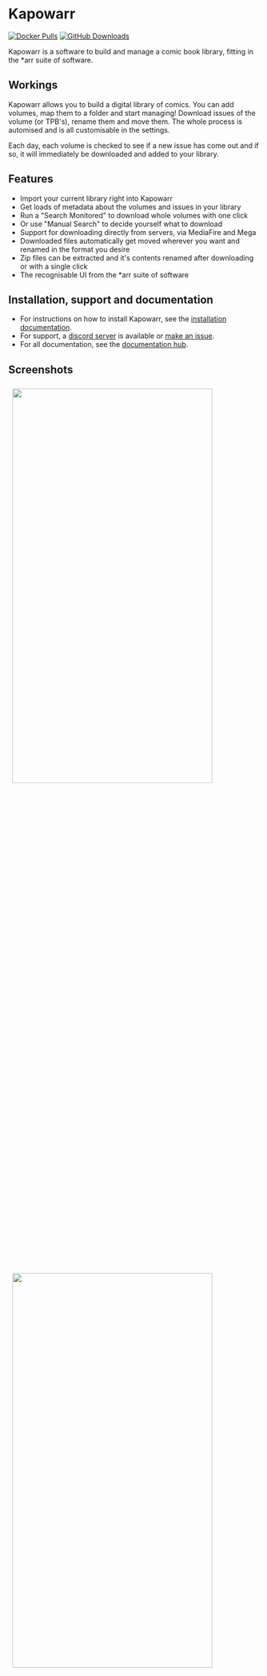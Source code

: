 # Kapowarr
[![Docker Pulls](https://img.shields.io/docker/pulls/mrcas/kapowarr.svg)](https://hub.docker.com/r/mrcas/kapowarr)
[![GitHub Downloads](https://img.shields.io/github/downloads/Casvt/Kapowarr/total.svg)](https://github.com/Casvt/Kapowarr/releases)

Kapowarr is a software to build and manage a comic book library, fitting in the *arr suite of software.

## Workings
Kapowarr allows you to build a digital library of comics. You can add volumes, map them to a folder and start managing! Download issues of the volume (or TPB's), rename them and move them. The whole process is automised and is all customisable in the settings.

Each day, each volume is checked to see if a new issue has come out and if so, it will immediately be downloaded and added to your library.

## Features
- Import your current library right into Kapowarr
- Get loads of metadata about the volumes and issues in your library
- Run a "Search Monitored" to download whole volumes with one click
- Or use "Manual Search" to decide yourself what to download
- Support for downloading directly from servers, via MediaFire and Mega
- Downloaded files automatically get moved wherever you want and renamed in the format you desire
- Zip files can be extracted and it's contents renamed after downloading or with a single click
- The recognisable UI from the *arr suite of software

## Installation, support and documentation
- For instructions on how to install Kapowarr, see the [installation documentation](https://casvt.github.io/Kapowarr/installation/).
- For support, a [discord server](https://discord.gg/KTsTu5epus) is available or [make an issue](https://github.com/Casvt/Kapowarr/issues).
- For all documentation, see the [documentation hub](https://casvt.github.io/Kapowarr/).

## Screenshots
<img src="https://github.com/Casvt/Kapowarr/assets/88994465/797a7f2d-b279-4e21-8b99-c03e99065949" style="width: max(45%, 400px); margin: .5rem;">
<img src="https://github.com/Casvt/Kapowarr/assets/88994465/71465b08-03eb-477e-a511-f5bc5d953447" style="width: max(45%, 400px); margin: .5rem;">
<img src="https://github.com/Casvt/Kapowarr/assets/88994465/b21ae416-1ae4-46f1-8f63-cca21cc4ee7e" style="width: max(45%, 400px); margin: .5rem;">
<img src="https://github.com/Casvt/Kapowarr/assets/88994465/902b3c3a-4ffb-42c4-9184-a7197cecd965" style="width: max(45%, 400px); margin: .5rem;">
